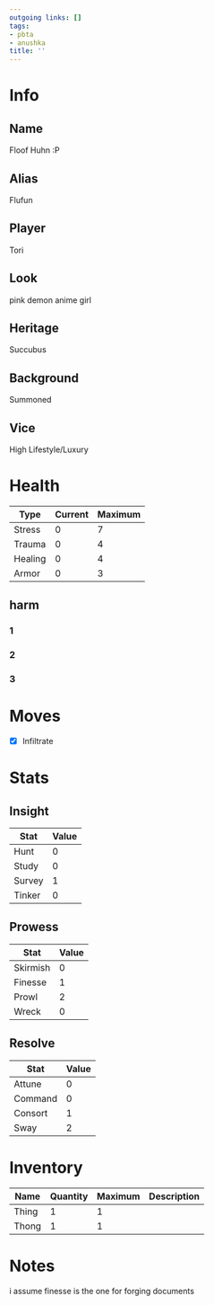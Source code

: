 ```yaml
---
outgoing links: []
tags:
- pbta
- anushka
title: ''
---
```

# Info

## Name
Floof Huhn :P

## Alias
Flufun

## Player
Tori

## Look
pink demon anime girl

## Heritage
Succubus

## Background
Summoned

## Vice
High Lifestyle/Luxury

# Health

| Type    | Current | Maximum |
|---------|---------|---------|
| Stress  | 0       | 7       |
| Trauma  | 0       | 4       |
| Healing | 0       | 4       |
| Armor   | 0       | 3       |

## harm

### 1
### 2
### 3

# Moves
- [x] Infiltrate

# Stats
## Insight

| Stat   | Value |
|--------|-------|
| Hunt   | 0     |
| Study  | 0     |
| Survey | 1     |
| Tinker | 0     |

## Prowess

| Stat     | Value |
|----------|-------|
| Skirmish | 0     |
| Finesse  | 1     |
| Prowl    | 2     |
| Wreck    | 0     |

## Resolve

| Stat    | Value |
|---------|-------|
| Attune  | 0     |
| Command | 0     |
| Consort | 1     |
| Sway    | 2     |

# Inventory

| Name   | Quantity | Maximum | Description |
|--------|----------|---------|-------------|
| Thing | 1        | 1       |             |
| Thong | 1        | 1       |             |

# Notes
i assume finesse is the one for forging documents

